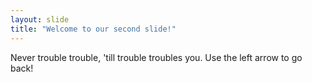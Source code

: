 ```yaml
---
layout: slide
title: "Welcome to our second slide!"
---
```

Never trouble trouble, 'till trouble troubles you. 
Use the left arrow to go back!
